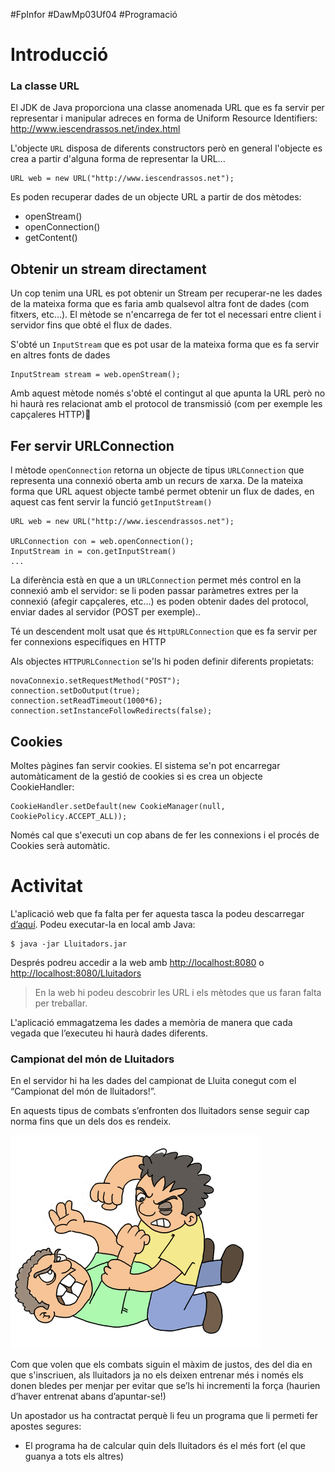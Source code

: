 #FpInfor #DawMp03Uf04 #Programació

Introducció
===========================

### La classe URL

El JDK de Java proporciona una classe anomenada URL que es fa servir per representar i manipular adreces en forma de Uniform Resource Identifiers: http://www.iescendrassos.net/index.html

L'objecte `URL` disposa de diferents constructors però en general l'objecte es crea a partir d'alguna forma de representar la URL...

    URL web = new URL("http://www.iescendrassos.net");

Es poden recuperar dades de un objecte URL a partir de dos mètodes:

* openStream()
* openConnection()
* getContent()

Obtenir un stream directament
------------------------------

Un cop tenim una URL es pot obtenir un Stream per recuperar-ne les dades de la mateixa forma que es faria amb qualsevol altra font de dades (com fitxers, etc...). El mètode se n'encarrega de fer tot el necessari entre client i servidor fins que obté el flux de dades.

S'obté un `InputStream` que es pot usar de la mateixa forma que es fa servir en altres fonts de dades

    InputStream stream = web.openStream();

Amb aquest mètode només s'obté el contingut al que apunta la URL però no hi haurà res relacionat amb el protocol de transmissió (com per exemple les capçaleres HTTP)

Fer servir URLConnection
-------------------------------

l mètode `openConnection` retorna un objecte de tipus `URLConnection` que representa una connexió oberta amb un recurs de xarxa. De la mateixa forma que URL aquest objecte també permet obtenir un flux de dades, en aquest cas fent servir la funció `getInputStream()`

    URL web = new URL("http://www.iescendrassos.net");

    URLConnection con = web.openConnection();
    InputStream in = con.getInputStream()
    ...

La diferència està en que a un `URLConnection` permet més control en la connexió amb el servidor: se li poden passar paràmetres extres per la connexió (afegir capçaleres, etc...) es poden obtenir dades del protocol, enviar dades al servidor (POST per exemple)..

Té un descendent molt usat que és `HttpURLConnection` que es fa servir per fer connexions específiques en HTTP

Als objectes `HTTPURLConnection` se'ls hi poden definir diferents propietats:

    novaConnexio.setRequestMethod("POST");
    connection.setDoOutput(true);
    connection.setReadTimeout(1000*6);
    connection.setInstanceFollowRedirects(false);

Cookies
-------------
Moltes pàgines fan servir cookies. El sistema se'n pot encarregar automàticament de la gestió de cookies si es crea un objecte CookieHandler:

    CookieHandler.setDefault(new CookieManager(null, CookiePolicy.ACCEPT_ALL));

Només cal que s'executi un cop abans de fer les connexions i el procés de Cookies serà automàtic.

Activitat
==================================
L'aplicació web que fa falta per fer aquesta tasca la podeu descarregar [d’aquí](https://drive.google.com/file/d/0B1USLpQ7TipGUFNSSTB3aWRTemc/view?usp=sharing). Podeu executar-la en local amb Java:

    $ java -jar Lluitadors.jar

Després podreu accedir a la web amb [http://localhost:8080](http://localhost:8080) o [http://localhost:8080/Lluitadors](http://localhost:8080/Lluitadors)

> En la web hi podeu descobrir les URL i els mètodes que us faran falta per treballar.

L'aplicació emmagatzema les dades a memòria de manera que cada vegada que l’executeu hi haurà dades diferents.

### Campionat del món de Lluitadors

En el servidor hi ha les dades del campionat de Lluita conegut com el “Campionat del món de lluitadors!”.

En aquests tipus de combats s’enfronten dos lluitadors sense seguir cap norma fins que un dels dos es rendeix.

![Baralla](imatges/baralla.png)

Com que volen que els combats siguin el màxim de justos, des del dia en que s'inscriuen,  als lluitadors ja no els deixen entrenar més i només els donen bledes per menjar per evitar que se’ls hi incrementi la força (haurien d’haver entrenat abans d’apuntar-se!)

Un apostador us ha contractat perquè li feu un programa que li permeti fer apostes segures:

* El programa ha de calcular quin dels lluitadors és el més fort (el que guanya a tots els altres)
